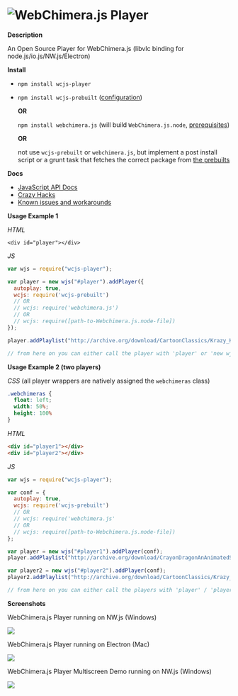 # <img alt="WebChimera.js Player" src="https://raw.githubusercontent.com/jaruba/wcjs-logos/master/logos/small/wcjs-player.png">

**Description**

An Open Source Player for WebChimera.js (libvlc binding for node.js/io.js/NW.js/Electron)

**Install**
- ``npm install wcjs-player``
- ``npm install wcjs-prebuilt`` ([configuration](https://github.com/Ivshti/wcjs-prebuilt#configuration))

  **OR**

  ``npm install webchimera.js`` (will build `WebChimera.js.node`, [prerequisites](https://github.com/RSATom/WebChimera.js#build-prerequisites))

  **OR**

  not use `wcjs-prebuilt` or `webchimera.js`, but implement a post install script or a grunt task that fetches the correct package from [the prebuilts](https://github.com/RSATom/WebChimera.js/releases)

**Docs**
- [JavaScript API Docs](https://github.com/jaruba/wcjs-player/wiki/JavaScript-API)
- [Crazy Hacks](https://github.com/jaruba/wcjs-player/wiki/Crazy-Hacks)
- [Known issues and workarounds](https://github.com/RSATom/WebChimera.js#known-issues-and-workarounds)

**Usage Example 1**

*HTML*

	<div id="player"></div>

*JS*

```js
var wjs = require("wcjs-player");

var player = new wjs("#player").addPlayer({
  autoplay: true,
  wcjs: require('wcjs-prebuilt')
  // OR
  // wcjs: require('webchimera.js')
  // OR
  // wcjs: require([path-to-Webchimera.js.node-file])
});

player.addPlaylist("http://archive.org/download/CartoonClassics/Krazy_Kat_-_Keeping_Up_With_Krazy.mp4");

// from here on you can either call the player with 'player' or 'new wjs("#player")'
```


**Usage Example 2 (two players)**

*CSS* (all player wrappers are natively assigned the ``webchimeras`` class)

```css
.webchimeras {
  float: left;
  width: 50%;
  height: 100%
}
```

*HTML*
```html
<div id="player1"></div>
<div id="player2"></div>
```

*JS*

```js
var wjs = require("wcjs-player");

var conf = {
  autoplay: true,
  wcjs: require('wcjs-prebuilt')
  // OR
  // wcjs: require('webchimera.js'
  // OR
  // wcjs: require([path-to-Webchimera.js.node-file])
};

var player = new wjs("#player1").addPlayer(conf);
player.addPlaylist("http://archive.org/download/CrayonDragonAnAnimatedShortFilmByTonikoPantoja/Crayon%20Dragon%20-%20An%20animated%20short%20film%20by%20Toniko%20Pantoja.mp4");

var player2 = new wjs("#player2").addPlayer(conf);
player2.addPlaylist("http://archive.org/download/CartoonClassics/Krazy_Kat_-_Keeping_Up_With_Krazy.mp4");

// from here on you can either call the players with 'player' / 'player2' or 'new wjs("#player1")' / 'new wjs("#player2")'
```

**Screenshots**

WebChimera.js Player running on NW.js (Windows)

<img src="http://webchimera.org/samples/wcjs-player.png">

WebChimera.js Player running on Electron (Mac)

<img src="http://webchimera.org/samples/wcjs-player-2.png">

WebChimera.js Player Multiscreen Demo running on NW.js (Windows)

<img src="http://webchimera.org/samples/wcjs-player-5.png">
